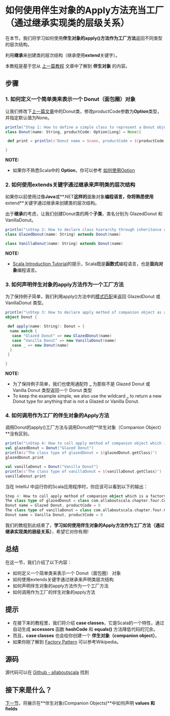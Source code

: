 # 如何使用伴生对象的Apply方法充当工厂（通过继承实现类的层级关系）
 

在本节，我们将学习如何使用**伴生对象的apply()**方法作为**工厂方法**返回不同类型的层次结构。

利用**继承**来创建类的层次结构（继承使用**extend**关键字）。

本教程是基于您从 [上一篇教程](4_3.md) 文章中了解到 **伴生对象** 的内容。

## 步骤

### 1. 如何定义一个简单类来表示一个 Donut（面包圈）对象

让我们修改下[上一篇文章](4_3.md)中的Donut类，修改productCode参数为**Option**类型，并指定默认值为None。

```scala
println("Step 1: How to define a simple class to represent a Donut object")
class Donut(name: String, productCode: Option[Long] = None){

 def print = println(s"Donut name = $name, productCode = ${productCode.getOrElse(0)}")

}

```

**NOTE:**

- 如果你不熟悉Scala中的 **Option**，你可以参考 [如何使用Option]()

### 2. 如何使用extends关键字通过继承来声明类的层次结构

如果你以前使用过像**Java**或**.NET**这样的**面象对象**编程语言，你将熟悉使用**extend**关键字通过继承来创建类的层次结构。


出于**继承**的考虑，让我们创建Donut类的两个**子类**，类名分别为 GlazedDonut 和 VanillaDonut。

```scala
println("\nStep 2: How to declare class hierarchy through inheritance using extends keyword")
class GlazedDonut(name: String) extends Donut(name)

class VanillaDonut(name: String) extends Donut(name)

```

**NOTE:**

- [Scala Introduction Tutorial]()的提示，Scala既是**函数式**编程语言，也是**面向对象**编程语言。


### 3. 如何声明伴生对象的apply方法作为一个工厂方法

为了保持例子简单，我们利用apply()方法中的[模式匹配]()来返回 GlazedDonut 或VanillaDonut 类型。

```scala
println("\nStep 3: How to declare apply method of companion object as a factory")
object Donut {

 def apply(name: String): Donut = {
  name match {
   case "Glazed Donut" => new GlazedDonut(name)
   case "Vanilla Donut" => new VanillaDonut(name)
   case _ => new Donut(name)
  }
 }

}

```

**NOTE:**

- 为了保持例子简单，我们也使用通配符 **_** 为那些不是 Glazed Donut 或 Vanilla Donut 类型返回一个 Donut 类型
- To keep the example simple, we also use the wildcard **_** to return a new Donut type for anything that is not a Glazed or Vanilla Donut.

### 4. 如何调用作为工厂的伴生对象的Apply方法

调用Donut的apply()工厂方法与调用Donut的**伴生对象（Companion Object）**没有区别。

```scala
println("\nStep 4: How to call apply method of companion object which is a factory")
val glazedDonut = Donut("Glazed Donut")
println(s"The class type of glazedDonut = ${glazedDonut.getClass}")
glazedDonut.print

val vanillaDonut = Donut("Vanilla Donut")
println(s"The class type of vanillaDonut = ${vanillaDonut.getClass}")
vanillaDonut.print

```

当在 IntelliJ 中运行你的Scala应用程序时，你应该可以看到以下的输出：

```scala
Step 4: How to call apply method of companion object which is a factory
The class type of glazedDonut = class com.allaboutscala.chapter.four.CompanionObjectAsFactory_Tutorial$GlazedDonut
Donut name = Glazed Donut, productCode = 0
The class type of vanillaDonut = class com.allaboutscala.chapter.four.CompanionObjectAsFactory_Tutorial$VanillaDonut
Donut name = Vanilla Donut, productCode = 0

```

我们的教程到此结束了，**学习如何使用伴生对象的Apply方法作为工厂方法（通过继承实现类的层级关系）**，希望它对你有用!

## 总结

在这一节，我们介绍了以下内容：

- 如何定义一个简单类来表示一个 Donut（面包圈） 对象
- 如何使用extends关键字通过继承来声明类层次结构
- 如何声明伴生对象的apply方法作为一个工厂方法
- 如何调用作为工厂的伴生对象的apply方法

## 提示

- 在接下来的教程里，我们将介绍 **case classes**，它是Scala的一个特性，通过自动生成 **accessors** 函数 **hashCode** 和 **equals()** 方法降低代码的冗余。
- 而且，**case classes** 也会给你创建一个 **伴生对象（companion object）**。
- 如果你刚了解到 [Factory Pattern](https://en.wikipedia.org/wiki/Factory_(object-oriented_programming)) 可以参考Wikipedia。

## 源码

源代码可以在 [Github - allaboutscala](https://github.com/nadimbahadoor/allaboutscala) 找到

 
## 接下来是什么？

[下一节](4_5.md)，将展示在**伴生对象(Companion Objects)**中如何声明 **values 和 fields** 
